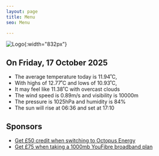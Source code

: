 ```yaml
---
layout: page
title: Menu
seo: Menu

---
```


![Logo](/images/logo.jpg){:width="832px"}

<!-- weather_marker starts -->
## On Friday, 17 October 2025

- The average temperature today is 11.94˚C,
- With highs of 12.77˚C and lows of 10.93˚C,
- It may feel like 11.38˚C with overcast clouds
- The wind speed is 0.89m/s and visibility is 10000m
- The pressure is 1025hPa and humidity is 84%
- The sun will rise at 06:36 and set at 17:10

<!-- weather_marker ends -->

## Sponsors

- [Get £50 credit when switching to Octopus Energy](https://bit.ly/3oD1nnS)
- [Get £75 when taking a 1000mb YouFibre broadband plan](https://aklam.io/91zWhU?)
